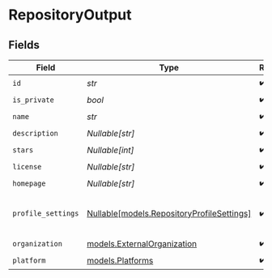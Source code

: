 # RepositoryOutput


## Fields

| Field                                                                                | Type                                                                                 | Required                                                                             | Description                                                                          | Example                                                                              |
| ------------------------------------------------------------------------------------ | ------------------------------------------------------------------------------------ | ------------------------------------------------------------------------------------ | ------------------------------------------------------------------------------------ | ------------------------------------------------------------------------------------ |
| `id`                                                                                 | *str*                                                                                | :heavy_check_mark:                                                                   | N/A                                                                                  |                                                                                      |
| `is_private`                                                                         | *bool*                                                                               | :heavy_check_mark:                                                                   | N/A                                                                                  |                                                                                      |
| `name`                                                                               | *str*                                                                                | :heavy_check_mark:                                                                   | N/A                                                                                  | MyOrg                                                                                |
| `description`                                                                        | *Nullable[str]*                                                                      | :heavy_check_mark:                                                                   | N/A                                                                                  |                                                                                      |
| `stars`                                                                              | *Nullable[int]*                                                                      | :heavy_check_mark:                                                                   | N/A                                                                                  | 1337                                                                                 |
| `license`                                                                            | *Nullable[str]*                                                                      | :heavy_check_mark:                                                                   | N/A                                                                                  |                                                                                      |
| `homepage`                                                                           | *Nullable[str]*                                                                      | :heavy_check_mark:                                                                   | N/A                                                                                  |                                                                                      |
| `profile_settings`                                                                   | [Nullable[models.RepositoryProfileSettings]](../models/repositoryprofilesettings.md) | :heavy_check_mark:                                                                   | Settings for the repository profile                                                  |                                                                                      |
| `organization`                                                                       | [models.ExternalOrganization](../models/externalorganization.md)                     | :heavy_check_mark:                                                                   | N/A                                                                                  |                                                                                      |
| `platform`                                                                           | [models.Platforms](../models/platforms.md)                                           | :heavy_check_mark:                                                                   | N/A                                                                                  |                                                                                      |